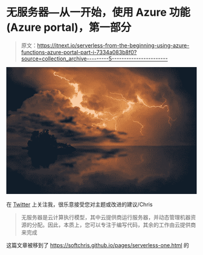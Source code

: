 # 无服务器—从一开始，使用 Azure 功能(Azure portal)，第一部分

> 原文：<https://itnext.io/serverless-from-the-beginning-using-azure-functions-azure-portal-part-i-7334a083b8f0?source=collection_archive---------5----------------------->

![](img/9293568cc2f80688f1910dc435143240.png)

在 [Twitter](https://twitter.com/chris_noring) 上关注我，很乐意接受您对主题或改进的建议/Chris

> 无服务器是云计算执行模型，其中云提供商运行服务器，并动态管理机器资源的分配。因此，本质上，您可以专注于编写代码，其余的工作由云提供商来完成

这篇文章被移到了 https://softchris.github.io/pages/serverless-one.html 的
